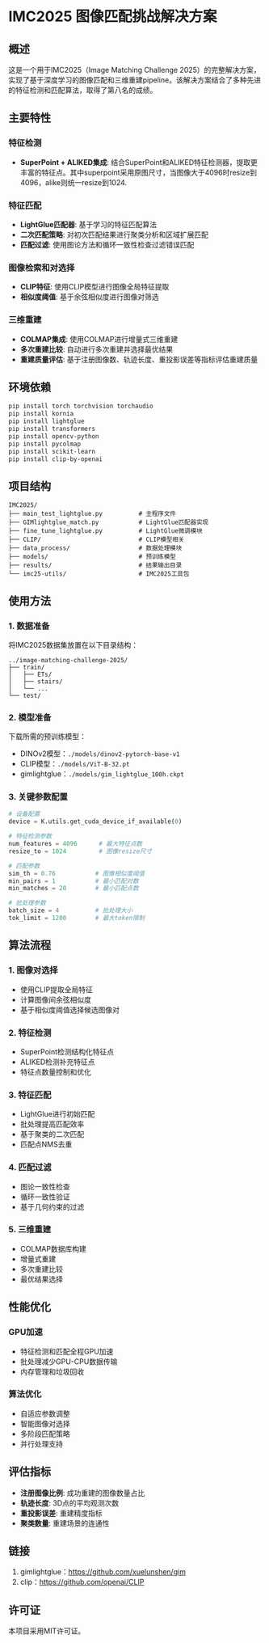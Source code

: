 # IMC2025 图像匹配挑战解决方案

## 概述

这是一个用于IMC2025（Image Matching Challenge 2025）的完整解决方案，实现了基于深度学习的图像匹配和三维重建pipeline。该解决方案结合了多种先进的特征检测和匹配算法，取得了第八名的成绩。

## 主要特性

### 特征检测
- **SuperPoint + ALIKED集成**: 结合SuperPoint和ALIKED特征检测器，提取更丰富的特征点。其中superpoint采用原图尺寸，当图像大于4096时resize到4096，alike则统一resize到1024.

### 特征匹配
- **LightGlue匹配器**: 基于学习的特征匹配算法
- **二次匹配策略**: 对初次匹配结果进行聚类分析和区域扩展匹配
- **匹配过滤**: 使用图论方法和循环一致性检查过滤错误匹配

### 图像检索和对选择
- **CLIP特征**: 使用CLIP模型进行图像全局特征提取
- **相似度阈值**: 基于余弦相似度进行图像对筛选

### 三维重建
- **COLMAP集成**: 使用COLMAP进行增量式三维重建
- **多次重建比较**: 自动进行多次重建并选择最优结果
- **重建质量评估**: 基于注册图像数、轨迹长度、重投影误差等指标评估重建质量

## 环境依赖

```bash
pip install torch torchvision torchaudio
pip install kornia
pip install lightglue
pip install transformers
pip install opencv-python
pip install pycolmap
pip install scikit-learn
pip install clip-by-openai
```

## 项目结构

```
IMC2025/
├── main_test_lightglue.py          # 主程序文件
├── GIMlightglue_match.py           # LightGlue匹配器实现
├── fine_tune_lightglue.py          # LightGlue微调模块
├── CLIP/                           # CLIP模型相关
├── data_process/                   # 数据处理模块
├── models/                         # 预训练模型
├── results/                        # 结果输出目录
└── imc25-utils/                    # IMC2025工具包
```

## 使用方法

### 1. 数据准备
将IMC2025数据集放置在以下目录结构：
```
../image-matching-challenge-2025/
├── train/
│   ├── ETs/
│   ├── stairs/
│   └── ...
└── test/
```

### 2. 模型准备
下载所需的预训练模型：
- DINOv2模型：`./models/dinov2-pytorch-base-v1`
- CLIP模型：`./models/ViT-B-32.pt`
- gimlightglue：`./models/gim_lightglue_100h.ckpt`

### 3. 关键参数配置

```python
# 设备配置
device = K.utils.get_cuda_device_if_available(0)

# 特征检测参数
num_features = 4096      # 最大特征点数
resize_to = 1024         # 图像resize尺寸

# 匹配参数
sim_th = 0.76           # 图像相似度阈值
min_pairs = 1           # 最小匹配对数
min_matches = 20        # 最小匹配点数

# 批处理参数
batch_size = 4          # 批处理大小
tok_limit = 1200        # 最大token限制
```

## 算法流程

### 1. 图像对选择
- 使用CLIP提取全局特征
- 计算图像间余弦相似度
- 基于相似度阈值选择候选图像对

### 2. 特征检测
- SuperPoint检测结构化特征点
- ALIKED检测补充特征点
- 特征点数量控制和优化

### 3. 特征匹配
- LightGlue进行初始匹配
- 批处理提高匹配效率
- 基于聚类的二次匹配
- 匹配点NMS去重

### 4. 匹配过滤
- 图论一致性检查
- 循环一致性验证
- 基于几何约束的过滤

### 5. 三维重建
- COLMAP数据库构建
- 增量式重建
- 多次重建比较
- 最优结果选择

## 性能优化

### GPU加速
- 特征检测和匹配全程GPU加速
- 批处理减少GPU-CPU数据传输
- 内存管理和垃圾回收

### 算法优化
- 自适应参数调整
- 智能图像对选择
- 多阶段匹配策略
- 并行处理支持

## 评估指标

- **注册图像比例**: 成功重建的图像数量占比
- **轨迹长度**: 3D点的平均观测次数
- **重投影误差**: 重建精度指标
- **聚类数量**: 重建场景的连通性

## 链接

1. gimlightglue：https://github.com/xuelunshen/gim
2. clip：https://github.com/openai/CLIP

## 许可证

本项目采用MIT许可证。